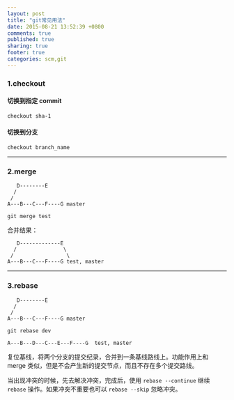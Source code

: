 ```yaml
---
layout: post
title: "git常见用法"
date: 2015-08-21 13:52:39 +0800
comments: true
published: true
sharing: true
footer: true
categories: scm,git
---
```


### 1.checkout

#### 切换到指定 commit 

```
checkout sha-1
```

#### 切换到分支

```
checkout branch_name
```

---

### 2.merge

```
   D--------E
  /
 /
A---B---C---F----G master
```

```
git merge test
```

合并结果：

```
   D-------------E
  /               \
 /                 \
A---B---C---F----G test, master
```

---

### 3.rebase

```
   D--------E
  /
 /
A---B---C---F----G master
```


```
git rebase dev
```

```
A---B---D---C---E---F----G  test, master
```

复位基线，将两个分支的提交纪录，合并到一条基线路线上。功能作用上和 merge 类似，但是不会产生新的提交节点，而且不存在多个提交路线。

当出现冲突的时候，先去解决冲突，完成后，使用 `rebase --continue` 继续 `rebase` 操作。如果冲突不重要也可以 `rebase --skip` 忽略冲突。






